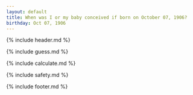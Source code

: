 ```yaml
---
layout: default
title: When was I or my baby conceived if born on October 07, 1906?
birthday: Oct 07, 1906
---
```


{% include header.md %}

{% include guess.md %}

{% include calculate.md %}

{% include safety.md %}

{% include footer.md %}



